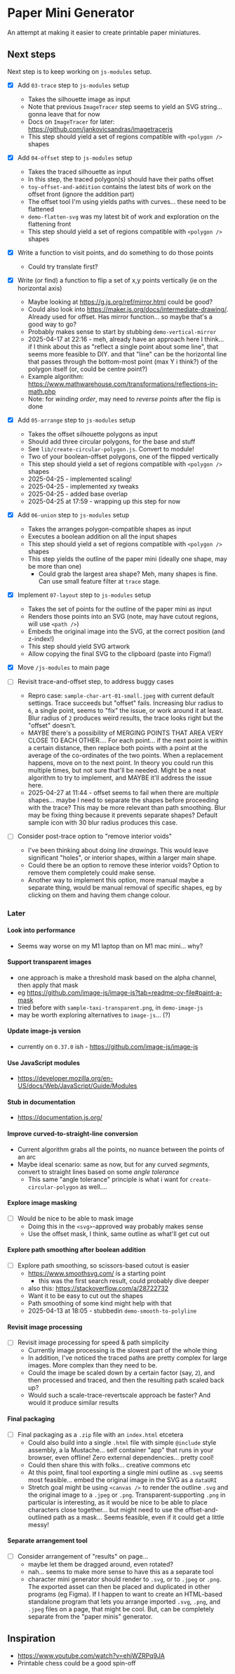 # Paper Mini Generator

An attempt at making it easier to create printable paper miniatures.

## Next steps

Next step is to keep working on `js-modules` setup.

- [x] Add `03-trace` step to `js-modules` setup
  - Takes the silhouette image as input
  - Note that previous `ImageTracer` step seems to yield an SVG string... gonna leave that for now
  - Docs on `ImageTracer` for later: <https://github.com/jankovicsandras/imagetracerjs>
  - This step should yield a set of regions compatible with `<polygon />` shapes

- [x] Add `04-offset` step to `js-modules` setup
  - Takes the traced silhouette as input
  - In this step, the traced polygon(s) should have their paths offset
  - `toy-offset-and-addition` contains the latest bits of work on the offset front (ignore the addition part)
  - The offset tool I'm using yields paths with curves... these need to be flattened
  - `demo-flatten-svg` was my latest bit of work and exploration on the flattening front
  - This step should yield a set of regions compatible with `<polygon />` shapes

- [x] Write a function to visit points, and do something to do those points
  - Could try translate first?

- [x] Write (or find) a function to flip a set of x,y points vertically (ie on the horizontal axis)
  - Maybe looking at <https://g.js.org/ref/mirror.html> could be good?
  - Could also look into <https://maker.js.org/docs/intermediate-drawing/>. Already used for offset. Has mirror function... so maybe that's a good way to go?
  - Probably makes sense to start by stubbing `demo-vertical-mirror`
  - 2025-04-17 at 22:16 - meh, already have an approach here I think... if I think about this as "reflect a single point about some line", that seems more feasible to DIY. and that "line" can be the horizontal line that passes through the bottom-most point (max Y i think?) of the polygon itself (or, could be centre point?)
  - Example algorithm: <https://www.mathwarehouse.com/transformations/reflections-in-math.php>
  - Note: for _winding order_, may need to _reverse points_ after the flip is done

- [x] Add `05-arrange` step to `js-modules` setup
  - Takes the offset silhouette polygons as input
  - Should add three circular polygons, for the base and stuff
  - See `lib/create-circular-polygon.js`. Convert to module!
  - Two of your boolean-offset polygons, one of the flipped vertically
  - This step should yield a set of regions compatible with `<polygon />` shapes
  - 2025-04-25 - implemented scaling!
  - 2025-04-25 - implemented xy tweaks
  - 2025-04-25 - added base overlap
  - 2025-04-25 at 17:59 - wrapping up this step for now

- [x] Add `06-union` step to `js-modules` setup
  - Takes the arranges polygon-compatible shapes as input
  - Executes a boolean addition on all the input shapes
  - This step should yield a set of regions compatible with `<polygon />` shapes
  - This step yields the outline of the paper mini (ideally one shape, may be more than one)
    - Could grab the largest area shape? Meh, many shapes is fine. Can use small feature filter at `trace` stage.

- [x] Implement `07-layout` step to `js-modules` setup
  - Takes the set of points for the outline of the paper mini as input
  - Renders those points into an SVG (note, may have cutout regions, will use `<path />`)
  - Embeds the original image into the SVG, at the correct position (and z-index!)
  - This step should yield SVG artwork
  - Allow copying the final SVG to the clipboard (paste into Figma!)

- [x] Move `/js-modules` to main page

- [ ] Revisit trace-and-offset step, to address buggy cases
  - Repro case: `sample-char-art-01-small.jpeg` with current default settings. Trace succeeds but "offset" fails. Increasing blur radius to `6`, a single point, seems to "fix" the issue, or work around it at least. Blur radius of `2` produces weird results, the trace looks right but the "offset" doesn't.
  - MAYBE there's a possibility of MERGING POINTS THAT AREA VERY CLOSE TO EACH OTHER.... For each point... if the next point is within a certain distance, then replace both points with a point at the average of the co-ordinates of the two points. When a replacement happens, move on to the next point. In theory you could run this multiple times, but not sure that'll be needed. Might be a neat algorithm to try to implement, and MAYBE it'll address the issue here.
  - 2025-04-27 at 11:44 - offset seems to fail when there are _multiple_ shapes... maybe I need to separate the shapes before proceeding with the trace? This may be more relevant than path smoothing. Blur may be fixing thing because it prevents separate shapes? Default sample icon with 30 blur radius produces this case.

- [ ] Consider post-trace option to "remove interior voids"
  - I've been thinking about doing _line drawings_. This would leave significant "holes", or interior shapes, within a larger main shape.
  - Could there be an option to remove these interior voids? Option to remove them completely could make sense.
  - Another way to implement this option, more manual maybe a separate thing, would be manual removal of specific shapes, eg by clicking on them and having them change colour.

### Later

#### Look into performance

- Seems way worse on my M1 laptop than on M1 mac mini... why?

#### Support transparent images

- one approach is make a threshold mask based on the alpha channel, then apply that mask
- eg <https://github.com/image-js/image-js?tab=readme-ov-file#paint-a-mask>
- tried before with `sample-taxi-transparent.png`, in `demo-image-js`
- may be worth exploring alternatives to `image-js`... (?)

#### Update image-js version

- currently on `0.37.0` ish - <https://github.com/image-js/image-js>

#### Use JavaScript modules

- <https://developer.mozilla.org/en-US/docs/Web/JavaScript/Guide/Modules>

#### Stub in documentation

- <https://documentation.js.org/>

#### Improve curved-to-straight-line conversion

- Current algorithm grabs all the points, no nuance between the points of an arc
- Maybe ideal scenario: same as now, but for any curved _segments_, convert to straight lines based on some _angle tolerance_
  - This same "angle tolerance" principle is what i want for `create-circular-polygon` as well....

#### Explore image masking

- [ ] Would be nice to be able to mask image
  - Doing this in the `<svg>`-approved way probably makes sense
  - Use the offset mask, I think, same outline as what'll get cut out

#### Explore path smoothing after boolean addition

- [ ] Explore path smoothing, so scissors-based cutout is easier
  - <https://www.smoothsvg.com/> is a starting point
    - this was the first search result, could probably dive deeper
  - also this: <https://stackoverflow.com/a/28722732>
  - Want it to be easy to cut out the shapes
  - Path smoothing of some kind might help with that
  - 2025-04-13 at 18:05 - stubbedin `demo-smooth-to-polyline`

#### Revisit image processing

- [ ] Revisit image processing for speed & path simplicity
  - Currently image processing is the slowest part of the whole thing
  - In addition, I've noticed the traced paths are pretty complex for large images. More complex than they need to be.
  - Could the image be scaled down by a certain factor (say, `2`), and then processed and traced, and then the resulting path scaled back up?
  - Would such a scale-trace-revertscale approach be faster? And would it produce similar results

#### Final packaging

- [ ] Final packaging as a `.zip` file with an `index.html` etcetera
  - Could also build into a single `.html` file with simple `@include` style assembly, a la Mustache... self container "app" that runs in your browser, even offline! Zero external dependencies... pretty cool!
  - Could then share this with folks... creative commons etc
  - At this point, final tool exporting a single mini outline as `.svg` seems most feasible... embed the original image in the SVG as a `dataURI`
  - Stretch goal might be using `<canvas />` to render the outline `.svg` and the original image to a `.jpeg` or `.png`. Transparent-supporting `.png` in particular is interesting, as it would be nice to be able to place characters close together... but might need to use the offset-and-outlined path as a mask... Seems feasible, even if it could get a little messy!

#### Separate arrangement tool

- [ ] Consider arrangement of "results" on page...
  - maybe let them be dragged around, even rotated?
  - nah... seems to make more sense to have this as a separate tool
  - character mini generator should render to `.svg`, or to `.jpeg` or `.png`. The exported asset can then be placed and duplicated in other programs (eg Figma). If I happen to want to create an HTML-based standalone program that lets you arrange imported `.svg`, `.png`, and `.jpeg` files on a page, that might be cool. But, can be completely separate from the "paper minis" generator.

## Inspiration

- <https://www.youtube.com/watch?v=ehjWZRPq9JA>
- Printable chess could be a good spin-off

